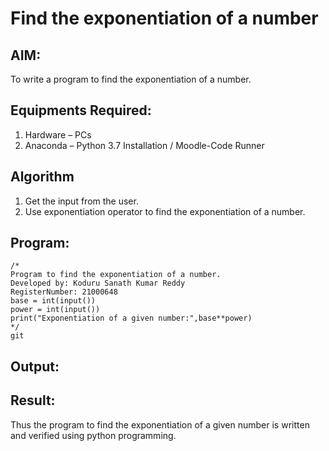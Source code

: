 # Find the exponentiation of a number

## AIM:
To write a program to find the exponentiation of a number.

## Equipments Required:
1. Hardware – PCs
2. Anaconda – Python 3.7 Installation / Moodle-Code Runner

## Algorithm
1. Get the input from the user.
2. Use exponentiation operator to find the exponentiation of a number.

## Program:
```
/*
Program to find the exponentiation of a number.
Developed by: Koduru Sanath Kumar Reddy
RegisterNumber: 21000648
base = int(input())
power = int(input())
print("Exponentiation of a given number:",base**power)
*/
git 

```

## Output:




## Result:
Thus the program to find the exponentiation of a given number is written and verified using python programming.
